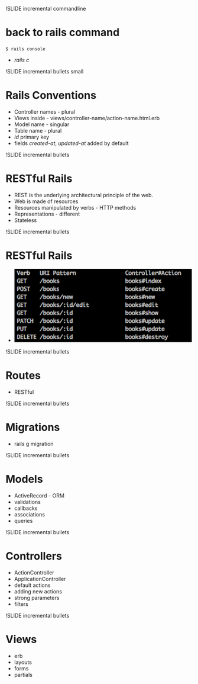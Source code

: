 !SLIDE incremental commandline
# back to rails command #
    $ rails console
* _rails c_

!SLIDE incremental bullets small
# Rails Conventions #
* Controller names - plural
* Views inside - views/controller-name/action-name.html.erb
* Model name - singular
* Table name - plural
* _id_ primary key
* fields _created-at_, _updated-at_ added by default


!SLIDE incremental bullets
# RESTful Rails #
* REST is the underlying architectural principle of the web.
* Web is made of resources
* Resources manipulated by verbs - HTTP methods
* Representations - different
* Stateless

!SLIDE incremental bullets
# RESTful Rails #
* ![Alt text](../images/rest.jpg)

!SLIDE incremental bullets
# Routes #
* RESTful


!SLIDE incremental bullets
# Migrations #
* rails g migration


!SLIDE incremental bullets
# Models #
* ActiveRecord - ORM
* validations
* callbacks
* associations
* queries

!SLIDE incremental bullets
# Controllers #
* ActionController
* ApplicationController
* default actions
* adding new actions
* strong parameters
* filters

!SLIDE incremental bullets
# Views #
* erb
* layouts
* forms
* partials

